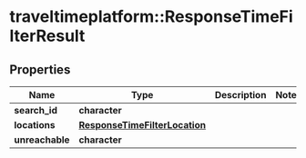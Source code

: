 # traveltimeplatform::ResponseTimeFilterResult

## Properties
Name | Type | Description | Notes
------------ | ------------- | ------------- | -------------
**search_id** | **character** |  | 
**locations** | [**ResponseTimeFilterLocation**](ResponseTimeFilterLocation.md) |  | 
**unreachable** | **character** |  | 


